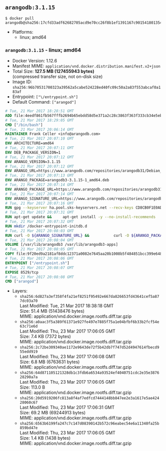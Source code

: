 ## `arangodb:3.1.15`

```console
$ docker pull arangodb@sha256:17cfd33adf62682705acd9e70cc26f8b1ef1391167c901541801354db28aa3ec
```

-	Platforms:
	-	linux; amd64

### `arangodb:3.1.15` - linux; amd64

-	Docker Version: 1.12.6
-	Manifest MIME: `application/vnd.docker.distribution.manifest.v2+json`
-	Total Size: **127.5 MB (127455943 bytes)**  
	(compressed transfer size, not on-disk size)
-	Image ID: `sha256:96b70531700323a39562a5cabe524228ed40fc09c50a2a83f553abcaf0a183af`
-	Entrypoint: `["\/entrypoint.sh"]`
-	Default Command: `["arangod"]`

```dockerfile
# Tue, 21 Mar 2017 18:28:51 GMT
ADD file:4eedf861fb567fffb2694b65ebdd58d5e371a2c28c3863f363f333cb34e5eb7b in / 
# Tue, 21 Mar 2017 18:29:05 GMT
CMD ["/bin/bash"]
# Tue, 21 Mar 2017 20:06:14 GMT
MAINTAINER Frank Celler <info@arangodb.com>
# Tue, 21 Mar 2017 20:07:10 GMT
ENV ARCHITECTURE=amd64
# Tue, 21 Mar 2017 20:07:11 GMT
ENV DEB_PACKAGE_VERSION=1
# Tue, 21 Mar 2017 20:07:12 GMT
ENV ARANGO_VERSION=3.1.15
# Tue, 21 Mar 2017 20:07:12 GMT
ENV ARANGO_URL=https://www.arangodb.com/repositories/arangodb31/Debian_8.0
# Tue, 21 Mar 2017 20:07:13 GMT
ENV ARANGO_PACKAGE=arangodb3-3.1.15-1_amd64.deb
# Tue, 21 Mar 2017 20:07:14 GMT
ENV ARANGO_PACKAGE_URL=https://www.arangodb.com/repositories/arangodb31/Debian_8.0/amd64/arangodb3-3.1.15-1_amd64.deb
# Tue, 21 Mar 2017 20:07:14 GMT
ENV ARANGO_SIGNATURE_URL=https://www.arangodb.com/repositories/arangodb31/Debian_8.0/amd64/arangodb3-3.1.15-1_amd64.deb.asc
# Tue, 21 Mar 2017 20:07:16 GMT
RUN gpg --keyserver ha.pool.sks-keyservers.net --recv-keys CD8CB0F1E0AD5B52E93F41E7EA93F5E56E751E9B
# Tue, 21 Mar 2017 20:07:31 GMT
RUN apt-get update &&     apt-get install -y --no-install-recommends         libjemalloc1 	libsnappy1         ca-certificates         pwgen         curl     &&     rm -rf /var/lib/apt/lists/*
# Tue, 21 Mar 2017 20:07:32 GMT
RUN mkdir /docker-entrypoint-initdb.d
# Tue, 21 Mar 2017 20:08:03 GMT
RUN curl -O ${ARANGO_SIGNATURE_URL} &&           curl -O ${ARANGO_PACKAGE_URL} &&             gpg --verify ${ARANGO_PACKAGE}.asc &&     (echo arangodb3 arangodb3/password password test | debconf-set-selections) &&     (echo arangodb3 arangodb3/password_again password test | debconf-set-selections) &&     DEBIAN_FRONTEND="noninteractive" dpkg -i ${ARANGO_PACKAGE} &&     rm -rf /var/lib/arangodb3/* &&     sed -ri         -e 's!127\.0\.0\.1!0.0.0.0!g'         -e 's!^(file\s*=).*!\1 -!'         -e 's!^#\s*uid\s*=.*!uid = arangodb!'         -e 's!^#\s*gid\s*=.*!gid = arangodb!'         /etc/arangodb3/arangod.conf     &&     DEBIAN_FRONTEND="noninteractive" apt-get purge -y --auto-remove ca-certificates &&     rm -f ${ARANGO_PACKAGE}*
# Tue, 21 Mar 2017 20:08:04 GMT
VOLUME [/var/lib/arangodb3 /var/lib/arangodb3-apps]
# Tue, 21 Mar 2017 20:08:05 GMT
COPY file:9f20ed9a2181af8ddc12371a0082e7645aa20b1008b5f484851bcc399e64801e in /entrypoint.sh 
# Tue, 21 Mar 2017 20:08:06 GMT
ENTRYPOINT ["/entrypoint.sh"]
# Tue, 21 Mar 2017 20:08:07 GMT
EXPOSE 8529/tcp
# Tue, 21 Mar 2017 20:08:08 GMT
CMD ["arangod"]
```

-	Layers:
	-	`sha256:6d827a3ef358f4fa21ef8251f95492e667da826653fd43641cef5a877dc03a70`  
		Last Modified: Tue, 21 Mar 2017 18:38:18 GMT  
		Size: 51.4 MB (51438476 bytes)  
		MIME: application/vnd.docker.image.rootfs.diff.tar.gzip
	-	`sha256:a0aac3f5a389f61371e927fe497e7885f75a1e04bfbf6b33b2fcf54e63c71e6d`  
		Last Modified: Thu, 23 Mar 2017 17:06:05 GMT  
		Size: 7.4 KB (7372 bytes)  
		MIME: application/vnd.docker.image.rootfs.diff.tar.gzip
	-	`sha256:2c72be309340ae1172e9643de72f5b42db7f747d52d4947614fbecd955edd919`  
		Last Modified: Thu, 23 Mar 2017 17:06:08 GMT  
		Size: 6.8 MB (6763631 bytes)  
		MIME: application/vnd.docker.image.rootfs.diff.tar.gzip
	-	`sha256:64d871105121328db1c3fdb6a6534a93524ef4040751cdc2e35e387628290a7a`  
		Last Modified: Thu, 23 Mar 2017 17:06:05 GMT  
		Size: 113.0 B  
		MIME: application/vnd.docker.image.rootfs.diff.tar.gzip
	-	`sha256:20d5919206fc813a8f4af7edfcd7444148bb847ee2e3a1617e5ae42428060c67`  
		Last Modified: Thu, 23 Mar 2017 17:06:31 GMT  
		Size: 69.2 MB (69244913 bytes)  
		MIME: application/vnd.docker.image.rootfs.diff.tar.gzip
	-	`sha256:6563b6199fa247c7c147d08390142b572c96eabec54e6a11340fa25b859bd47e`  
		Last Modified: Thu, 23 Mar 2017 17:06:05 GMT  
		Size: 1.4 KB (1438 bytes)  
		MIME: application/vnd.docker.image.rootfs.diff.tar.gzip
